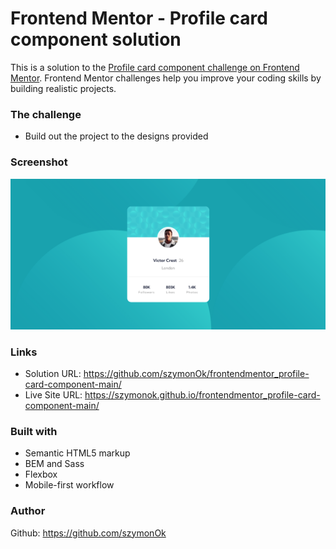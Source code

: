 # Frontend Mentor - Profile card component solution

This is a solution to the [Profile card component challenge on Frontend Mentor](https://www.frontendmentor.io/challenges/profile-card-component-cfArpWshJ). Frontend Mentor challenges help you improve your coding skills by building realistic projects.

### The challenge

- Build out the project to the designs provided

### Screenshot

![](./screenshot.jpg)

### Links

- Solution URL: https://github.com/szymonOk/frontendmentor_profile-card-component-main/
- Live Site URL: https://szymonok.github.io/frontendmentor_profile-card-component-main/

### Built with

- Semantic HTML5 markup
- BEM and Sass
- Flexbox
- Mobile-first workflow

### Author

Github: https://github.com/szymonOk
